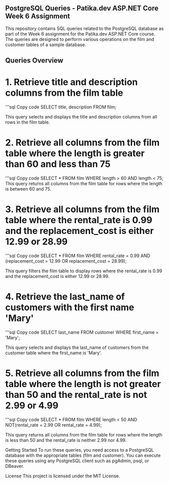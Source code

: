 ## PostgreSQL Queries - Patika.dev ASP.NET Core Week 6 Assignment
This repository contains SQL queries related to the PostgreSQL database as part of the Week 6 assignment for the Patika.dev ASP.NET Core course. The queries are designed to perform various operations on the film and customer tables of a sample database.

## Queries Overview
# 1. Retrieve title and description columns from the film table
'''sql
Copy code
SELECT title, description FROM film;

This query selects and displays the title and description columns from all rows in the film table.

# 2. Retrieve all columns from the film table where the length is greater than 60 and less than 75
'''sql
Copy code
SELECT * FROM film WHERE length > 60 AND length < 75;
This query returns all columns from the film table for rows where the length is between 60 and 75.

# 3. Retrieve all columns from the film table where the rental_rate is 0.99 and the replacement_cost is either 12.99 or 28.99
'''sql
Copy code
SELECT * FROM film WHERE rental_rate = 0.99 AND (replacement_cost = 12.99 OR replacement_cost = 28.99);

This query filters the film table to display rows where the rental_rate is 0.99 and the replacement_cost is either 12.99 or 28.99.

# 4. Retrieve the last_name of customers with the first name 'Mary'
'''sql
Copy code
SELECT last_name FROM customer WHERE first_name = 'Mary';

This query selects and displays the last_name of customers from the customer table where the first_name is 'Mary'.

# 5. Retrieve all columns from the film table where the length is not greater than 50 and the rental_rate is not 2.99 or 4.99
'''sql
Copy code
SELECT * FROM film WHERE length < 50 AND NOT(rental_rate = 2.99 OR rental_rate = 4.99);

This query returns all columns from the film table for rows where the length is less than 50 and the rental_rate is neither 2.99 nor 4.99.

Getting Started
To run these queries, you need access to a PostgreSQL database with the appropriate tables (film and customer). You can execute these queries using any PostgreSQL client such as pgAdmin, psql, or DBeaver.

License
This project is licensed under the MIT License.
